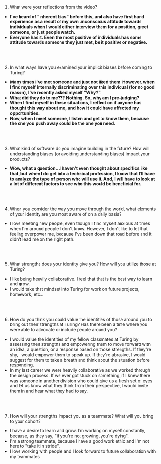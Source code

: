 1. What were your reflections from the video?
* **I've heard of "inherent bias" before this, and also have first hand experience**
  **as a result of my own unconscious attitude towards individuals when I would either**
  **interview them for a position, greet someone, or just people watch.**
* **Everyone has it. Even the most positive of individuals has some attitude**
  **towards someone they just met, be it positive or negative.**
<br></br>
<br></br>
2. In what ways have you examined your implicit biases before coming to Turing?
* **Many times I've met someone and just not liked them. However, when I find myself**
  **internally discriminating over this individual (for no good reason), I've recently asked myself "Why?".**
* **What did they do to me??? Nothing. So, why am I pre-judging?**
* **When I find myself in these situations, I reflect on if anyone has thought this**
  **way about me, and how it could have affected my opportunities.**
* **Now, when I meet someone, I listen and get to know them, because the one you**
  **push away could be the one you need.**
<br></br>
<br></br>
3. What kind of software do you imagine building in the future? How will understanding biases (or avoiding understanding biases) impact your products?
* **Wow, what a question...I haven't even thought about specifics like that, but**
  **when I do get into a technical profession, I know that I'll have to analyze the type of**
  **person who will use it. And, I will have to look at a lot of different factors**
  **to see who this would be beneficial for.**
<br></br>
<br></br>
4. When you consider the way you move through the world, what elements of your identity are you most aware of on a daily basis?
* I love meeting new people, even though I find myself anxious at times when I'm around people I don't know. However, I don't like to let that feeling overpower me, because I've been down that road before and it didn't lead me on the right path.
<br></br>
<br></br>
5. What strengths does your identity give you? How will you utilize those at Turing?
* I like being heavily collaborative. I feel that that is the best way to learn and grow.
* I would take that mindset into Turing for work on future projects, homework, etc...
<br></br>
<br></br>
6. How do you think you could value the identities of those around you to bring out their strengths at Turing? Has there been a time where you were able to advocate or include people around you?
* I would value the identities of my fellow classmates at Turing by assessing their strengths and empowering them to move forward with an idea, a question, or a response based on those strengths. If they're shy, I would empower them to speak up. If they're abrasive, I would suggest for them to take a breath and think about the situation before responding.
* In my last career we were heavily collaborative as we worked through the design process. If we ever got stuck on something, if I knew there was someone in another division who could give us a fresh set of eyes and let us know what they think from their perspective, I would invite them in and hear what they had to say.
<br></br>
<br></br>
7. How will your strengths impact you as a teammate? What will you bring to your cohort?
* I have a desire to learn and grow. I'm working on myself constantly, because, as they say, "if you're not growing,
  you're dying".
* I'm a strong teammate, because I have a good work ethic and I'm not here to "take it in stride".
* I love working with people and I look forward to future collaboration with my teammates. 

